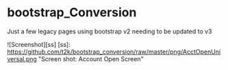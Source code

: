 bootstrap_Conversion
====================

Just a few legacy pages using bootstrap v2 needing to be updated to v3

![Screenshot][ss]
[ss]:  https://github.com/t2k/bootstrap_conversion/raw/master/png/AcctOpenUniversal.png "Screen shot: Account Open Screen"

